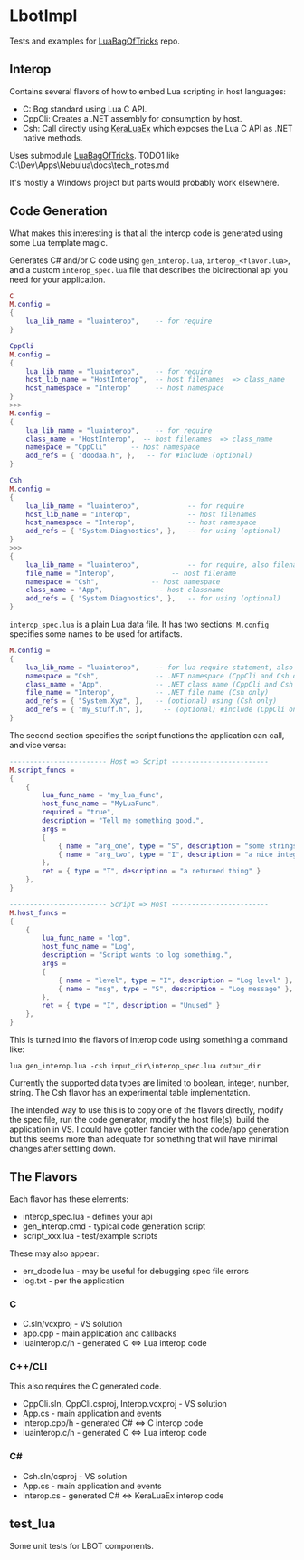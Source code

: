 # LbotImpl

Tests and examples for [LuaBagOfTricks](https://github.com/cepthomas/LuaBagOfTricks.git) repo.

## Interop

Contains several flavors of how to embed Lua scripting in host languages:
- C: Bog standard using Lua C API.
- CppCli: Creates a .NET assembly for consumption by host.
- Csh: Call directly using [KeraLuaEx](https://github.com/cepthomas/KeraLuaEx.git) which exposes the Lua C API as .NET native methods.

Uses submodule [LuaBagOfTricks](https://github.com/cepthomas/LuaBagOfTricks.git). TODO1 like C:\Dev\Apps\Nebulua\docs\tech_notes.md

It's mostly a Windows project but parts would probably work elsewhere.

## Code Generation

What makes this interesting is that all the interop code is generated using some Lua template magic.

Generates C# and/or C code using `gen_interop.lua`, `interop_<flavor.lua>`, and a custom `interop_spec.lua`
file that describes the bidirectional api you need for your application.


```lua
C
M.config =
{
    lua_lib_name = "luainterop",    -- for require
}

CppCli
M.config =
{
    lua_lib_name = "luainterop",    -- for require
    host_lib_name = "HostInterop",  -- host filenames  => class_name
    host_namespace = "Interop"      -- host namespace
}
>>>
M.config =
{
    lua_lib_name = "luainterop",    -- for require
    class_name = "HostInterop",  -- host filenames  => class_name
    namespace = "CppCli"      -- host namespace
    add_refs = { "doodaa.h", },   -- for #include (optional)
}

Csh
M.config =
{
    lua_lib_name = "luainterop",            -- for require
    host_lib_name = "Interop",              -- host filenames
    host_namespace = "Interop",             -- host namespace
    add_refs = { "System.Diagnostics", },   -- for using (optional)
}
>>>
{
    lua_lib_name = "luainterop",            -- for require, also filename
    file_name = "Interop",              -- host filename
    namespace = "Csh",             -- host namespace
    class_name = "App",             -- host classname
    add_refs = { "System.Diagnostics", },   -- for using (optional)
}


```






`interop_spec.lua` is a plain Lua data file. It has two sections:
`M.config` specifies some names to be used for artifacts.

```lua
M.config =
{
    lua_lib_name = "luainterop",    -- for lua require statement, also generated filename
    namespace = "Csh",              -- .NET namespace (CppCli and Csh only)
    class_name = "App",             -- .NET class name (CppCli and Csh only)
    file_name = "Interop",          -- .NET file name (Csh only)
    add_refs = { "System.Xyz", },   -- (optional) using (Csh only)
    add_refs = { "my_stuff.h", },     -- (optional) #include (CppCli only)
}
```

The second section specifies the script functions the application can call, and vice versa:
```lua
------------------------ Host => Script ------------------------
M.script_funcs =
{
    {
        lua_func_name = "my_lua_func",
        host_func_name = "MyLuaFunc",
        required = "true",
        description = "Tell me something good.",
        args =
        {
            { name = "arg_one", type = "S", description = "some strings" },
            { name = "arg_two", type = "I", description = "a nice integer" },
        },
        ret = { type = "T", description = "a returned thing" }
    },
}

------------------------ Script => Host ------------------------
M.host_funcs =
{
    {
        lua_func_name = "log",
        host_func_name = "Log",
        description = "Script wants to log something.",
        args =
        {
            { name = "level", type = "I", description = "Log level" },
            { name = "msg", type = "S", description = "Log message" },
        },
        ret = { type = "I", description = "Unused" }
    },
}
```

This is turned into the flavors of interop code using something a command like:
```
lua gen_interop.lua -csh input_dir\interop_spec.lua output_dir
```

Currently the supported data types are limited to boolean, integer, number, string.
The Csh flavor has an experimental table implementation.

The intended way to use this is to copy one of the flavors directly, modify the spec file, run the code generator,
modify the host file(s), build the application in VS.
I could have gotten fancier with the code/app generation but this seems more than adequate for something that
will have minimal changes after settling down.

## The Flavors

Each flavor has these elements:
- interop_spec.lua - defines your api
- gen_interop.cmd - typical code generation script
- script_xxx.lua - test/example scripts

These may also appear:
- err_dcode.lua - may be useful for debugging spec file errors
- log.txt - per the application

### C

- C.sln/vcxproj - VS solution
- app.cpp - main application and callbacks
- luainterop.c/h - generated C <=> Lua interop code

### C++/CLI

This also requires the C generated code.

- CppCli.sln, CppCli.csproj, Interop.vcxproj - VS solution
- App.cs - main application and events
- Interop.cpp/h - generated C# <=> C interop code
- luainterop.c/h - generated C <=> Lua interop code

### C#   

- Csh.sln/csproj - VS solution
- App.cs - main application and events
- Interop.cs - generated C# <=> KeraLuaEx interop code


## test_lua

Some unit tests for LBOT components.
